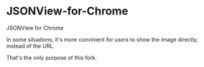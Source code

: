 JSONView-for-Chrome
===================

JSONView for Chrome

In some situations, it's more convinient for users to show the image directly, instead of the URL.

That's the only purpose of this fork.
